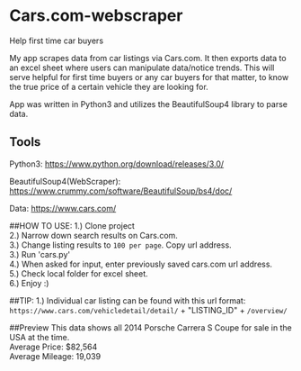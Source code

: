 # Cars.com-webscraper
Help first time car buyers

My app scrapes data from car listings via Cars.com. It then exports data to an
excel sheet where users can manipulate data/notice trends. This will serve
helpful for first time buyers or any car buyers for that matter, to know the true price
of a certain vehicle they are looking for.   

App was written in Python3 and utilizes the BeautifulSoup4 library to parse data.



## Tools
Python3: https://www.python.org/download/releases/3.0/  

BeautifulSoup4(WebScraper): https://www.crummy.com/software/BeautifulSoup/bs4/doc/  

Data: https://www.cars.com/  

##HOW TO USE:
1.) Clone project    
2.) Narrow down search results on Cars.com.  
3.) Change listing results to `100 per page`. Copy url address.   
3.) Run 'cars.py'   
4.) When asked for input, enter previously saved cars.com url address.      
5.) Check local folder for excel sheet.  
6.) Enjoy :)  

##TIP:
1.) Individual car listing can be found with this url format:  
    `https://www.cars.com/vehicledetail/detail/` +  "LISTING_ID"  + `/overview/`      

##Preview
This data shows all 2014 Porsche Carrera S Coupe for sale in the USA at the time.   
Average Price: $82,564   
Average Mileage: 19,039   
